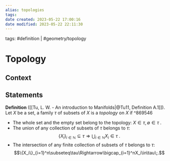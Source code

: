 ```yaml
---
alias: topologies
tags: 
date created: 2023-05-22 17:00:16
date modified: 2023-05-22 22:11:30
---
```


tags: #definition | #geometry/topology

# Topology

## Context

## Statements

**Definition** ([[Tu, L. W. - An introduction to Manifolds|@Tu11, Definition A.1]]). Let $X$ be a set, a family $\tau$ of subsets of $X$ is a *topology* on $X$ if ^869546
- The whole set and the empty set belong to the topology: $X\in\tau,\emptyset\in\tau\;.$
- The union of any collection of subsets of $\tau$ belongs to $\tau$: $$\{X_i\}_{i\in\mathbb{N}}\subseteq\tau\Rightarrow\bigcup_{i\in\mathbb{N}}X_i\in\tau\;.$$
- The intersection of any finite collection of subsets of $\tau$ belongs to $\tau$: $$\{X_i\}_{i=1}^n\subseteq\tau\Rightarrow\bigcap_{i=1}^nX_i\in\tau\;.$$